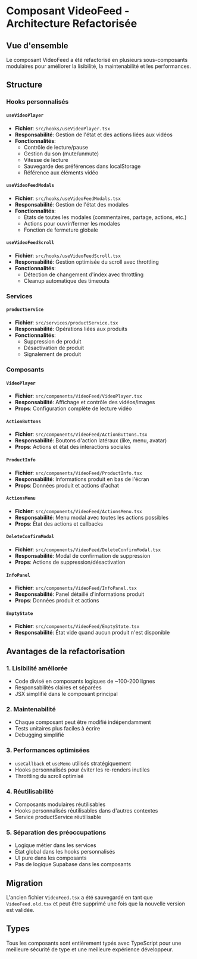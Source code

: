 # Composant VideoFeed - Architecture Refactorisée

## Vue d'ensemble

Le composant VideoFeed a été refactorisé en plusieurs sous-composants modulaires pour améliorer la lisibilité, la maintenabilité et les performances.

## Structure

### Hooks personnalisés

#### `useVideoPlayer` 
- **Fichier**: `src/hooks/useVideoPlayer.tsx`
- **Responsabilité**: Gestion de l'état et des actions liées aux vidéos
- **Fonctionnalités**:
  - Contrôle de lecture/pause
  - Gestion du son (mute/unmute)
  - Vitesse de lecture
  - Sauvegarde des préférences dans localStorage
  - Référence aux éléments vidéo

#### `useVideoFeedModals`
- **Fichier**: `src/hooks/useVideoFeedModals.tsx`
- **Responsabilité**: Gestion de l'état des modales
- **Fonctionnalités**:
  - États de toutes les modales (commentaires, partage, actions, etc.)
  - Actions pour ouvrir/fermer les modales
  - Fonction de fermeture globale

#### `useVideoFeedScroll`
- **Fichier**: `src/hooks/useVideoFeedScroll.tsx`
- **Responsabilité**: Gestion optimisée du scroll avec throttling
- **Fonctionnalités**:
  - Détection de changement d'index avec throttling
  - Cleanup automatique des timeouts

### Services

#### `productService`
- **Fichier**: `src/services/productService.tsx`
- **Responsabilité**: Opérations liées aux produits
- **Fonctionnalités**:
  - Suppression de produit
  - Désactivation de produit
  - Signalement de produit

### Composants

#### `VideoPlayer`
- **Fichier**: `src/components/VideoFeed/VideoPlayer.tsx`
- **Responsabilité**: Affichage et contrôle des vidéos/images
- **Props**: Configuration complète de lecture vidéo

#### `ActionButtons`
- **Fichier**: `src/components/VideoFeed/ActionButtons.tsx`
- **Responsabilité**: Boutons d'action latéraux (like, menu, avatar)
- **Props**: Actions et état des interactions sociales

#### `ProductInfo`
- **Fichier**: `src/components/VideoFeed/ProductInfo.tsx`
- **Responsabilité**: Informations produit en bas de l'écran
- **Props**: Données produit et actions d'achat

#### `ActionsMenu`
- **Fichier**: `src/components/VideoFeed/ActionsMenu.tsx`
- **Responsabilité**: Menu modal avec toutes les actions possibles
- **Props**: État des actions et callbacks

#### `DeleteConfirmModal`
- **Fichier**: `src/components/VideoFeed/DeleteConfirmModal.tsx`
- **Responsabilité**: Modal de confirmation de suppression
- **Props**: Actions de suppression/désactivation

#### `InfoPanel`
- **Fichier**: `src/components/VideoFeed/InfoPanel.tsx`
- **Responsabilité**: Panel détaillé d'informations produit
- **Props**: Données produit et actions

#### `EmptyState`
- **Fichier**: `src/components/VideoFeed/EmptyState.tsx`
- **Responsabilité**: État vide quand aucun produit n'est disponible

## Avantages de la refactorisation

### 1. **Lisibilité améliorée**
- Code divisé en composants logiques de ~100-200 lignes
- Responsabilités claires et séparées
- JSX simplifié dans le composant principal

### 2. **Maintenabilité**
- Chaque composant peut être modifié indépendamment
- Tests unitaires plus faciles à écrire
- Debugging simplifié

### 3. **Performances optimisées**
- `useCallback` et `useMemo` utilisés stratégiquement
- Hooks personnalisés pour éviter les re-renders inutiles
- Throttling du scroll optimisé

### 4. **Réutilisabilité**
- Composants modulaires réutilisables
- Hooks personnalisés réutilisables dans d'autres contextes
- Service productService réutilisable

### 5. **Séparation des préoccupations**
- Logique métier dans les services
- État global dans les hooks personnalisés
- UI pure dans les composants
- Pas de logique Supabase dans les composants

## Migration

L'ancien fichier `VideoFeed.tsx` a été sauvegardé en tant que `VideoFeed.old.tsx` et peut être supprimé une fois que la nouvelle version est validée.

## Types

Tous les composants sont entièrement typés avec TypeScript pour une meilleure sécurité de type et une meilleure expérience développeur.
